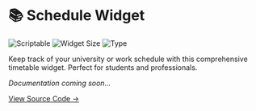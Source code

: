 # 📚 Schedule Widget

![Scriptable](https://img.shields.io/badge/Scriptable-Compatible-purple)
![Widget Size](https://img.shields.io/badge/Supports-Large-blue)
![Type](https://img.shields.io/badge/Type-University%20Schedule-blue)

Keep track of your university or work schedule with this comprehensive timetable widget. Perfect for students and professionals.

*Documentation coming soon...*

[View Source Code →](https://github.com/rushhiii/Scriptable-IOSWidgets/blob/main/Schedule%20Widget/MyUniSchedule.js)
